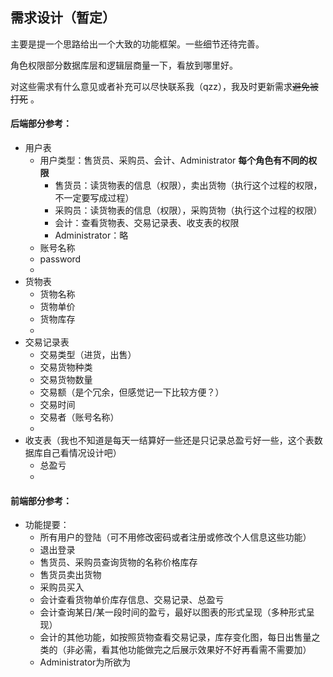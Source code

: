 ## 需求设计（暂定）

主要是提一个思路给出一个大致的功能框架。一些细节还待完善。

角色权限部分数据库层和逻辑层商量一下，看放到哪里好。

对这些需求有什么意见或者补充可以尽快联系我（qzz），我及时更新需求~~避免被打死~~ 。

#### 后端部分参考：

* 用户表
  * 用户类型：售货员、采购员、会计、Administrator  **每个角色有不同的权限**
    * 售货员：读货物表的信息（权限），卖出货物（执行这个过程的权限，不一定要写成过程）
    * 采购员：读货物表的信息（权限），采购货物（执行这个过程的权限）
    * 会计：查看货物表、交易记录表、收支表的权限
    * Administrator：略
  * 账号名称
  * password
  * 
* 货物表
  * 货物名称
  * 货物单价
  * 货物库存
  * 
* 交易记录表
  * 交易类型（进货，出售）
  * 交易货物种类
  * 交易货物数量
  * 交易额（是个冗余，但感觉记一下比较方便？）
  * 交易时间
  * 交易者（账号名称）
  * 
* 收支表（我也不知道是每天一结算好一些还是只记录总盈亏好一些，这个表数据库自己看情况设计吧）
  * 总盈亏
  * 



#### 前端部分参考：

* 功能提要：
  * 所有用户的登陆（可不用修改密码或者注册或修改个人信息这些功能）
  * 退出登录
  * 售货员、采购员查询货物的名称价格库存
  * 售货员卖出货物
  * 采购员买入
  * 会计查看货物单价库存信息、交易记录、总盈亏
  * 会计查询某日/某一段时间的盈亏，最好以图表的形式呈现（多种形式呈现）
  * 会计的其他功能，如按照货物查看交易记录，库存变化图，每日出售量之类的（非必需，看其他功能做完之后展示效果好不好再看需不需要加）
  * Administrator为所欲为

